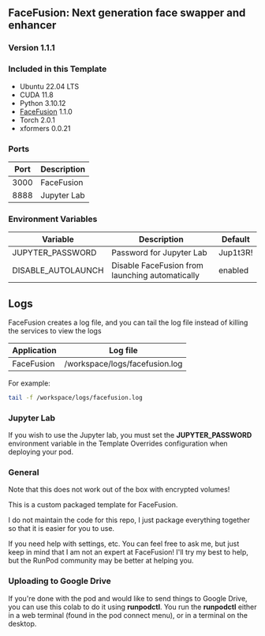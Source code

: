 ## FaceFusion: Next generation face swapper and enhancer

### Version 1.1.1

### Included in this Template

* Ubuntu 22.04 LTS
* CUDA 11.8
* Python 3.10.12
* [FaceFusion](
  https://github.com/facefusion/facefusion) 1.1.0
* Torch 2.0.1
* xformers 0.0.21

### Ports

| Port | Description |
|------|-------------|
| 3000 | FaceFusion  |
| 8888 | Jupyter Lab |

### Environment Variables

| Variable           | Description                                     | Default  |
|--------------------|-------------------------------------------------|----------|
| JUPYTER_PASSWORD   | Password for Jupyter Lab                        | Jup1t3R! |
| DISABLE_AUTOLAUNCH | Disable FaceFusion from launching automatically | enabled  |

## Logs

FaceFusion creates a log file, and you can tail the log file
instead of killing the services to view the logs

| Application | Log file                       |
|-------------|--------------------------------|
| FaceFusion  | /workspace/logs/facefusion.log |

For example:

```bash
tail -f /workspace/logs/facefusion.log
```

### Jupyter Lab

If you wish to use the Jupyter lab, you must set
the **JUPYTER_PASSWORD** environment variable in the
Template Overrides configuration when deploying
your pod.

### General

Note that this does not work out of the box with
encrypted volumes!

This is a custom packaged template for FaceFusion.

I do not maintain the code for this repo,
I just package everything together so that it is
easier for you to use.

If you need help with settings, etc. You can feel free
to ask me, but just keep in mind that I am not an expert
at FaceFusion! I'll try my best to help, but the
RunPod community may be better at helping you.

### Uploading to Google Drive

If you're done with the pod and would like to send
things to Google Drive, you can use this colab to do it
using **runpodctl**. You run the **runpodctl** either in
a web terminal (found in the pod connect menu), or
in a terminal on the desktop.